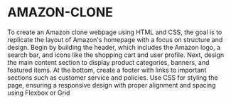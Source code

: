 # AMAZON-CLONE

To create an Amazon clone webpage using HTML and CSS, the goal is to replicate the layout of Amazon's homepage with a focus on structure and design. Begin by building the header, which includes the Amazon logo, a search bar, and icons like the shopping cart and user profile. Next, design the main content section to display product categories, banners, and featured items. At the bottom, create a footer with links to important sections such as customer service and policies. Use CSS for styling the page, ensuring a responsive design with proper alignment and spacing using Flexbox or Grid
